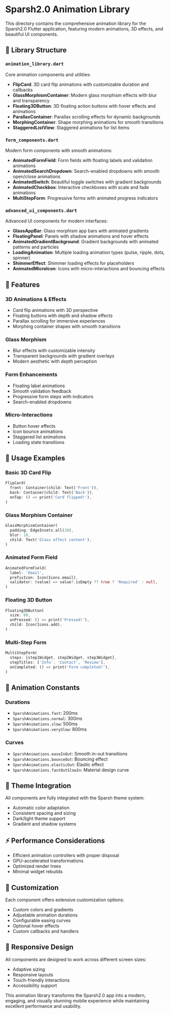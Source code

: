 # Sparsh2.0 Animation Library

This directory contains the comprehensive animation library for the Sparsh2.0 Flutter application, featuring modern animations, 3D effects, and beautiful UI components.

## 📁 Library Structure

### `animation_library.dart`
Core animation components and utilities:
- **FlipCard**: 3D card flip animations with customizable duration and callbacks
- **GlassMorphismContainer**: Modern glass morphism effects with blur and transparency
- **Floating3DButton**: 3D floating action buttons with hover effects and animations
- **ParallaxContainer**: Parallax scrolling effects for dynamic backgrounds
- **MorphingContainer**: Shape morphing animations for smooth transitions
- **StaggeredListView**: Staggered animations for list items

### `form_components.dart`
Modern form components with smooth animations:
- **AnimatedFormField**: Form fields with floating labels and validation animations
- **AnimatedSearchDropdown**: Search-enabled dropdowns with smooth open/close animations
- **AnimatedSwitch**: Beautiful toggle switches with gradient backgrounds
- **AnimatedCheckbox**: Interactive checkboxes with scale and fade animations
- **MultiStepForm**: Progressive forms with animated progress indicators

### `advanced_ui_components.dart`
Advanced UI components for modern interfaces:
- **GlassAppBar**: Glass morphism app bars with animated gradients
- **FloatingPanel**: Panels with shadow animations and hover effects
- **AnimatedGradientBackground**: Gradient backgrounds with animated patterns and particles
- **LoadingAnimation**: Multiple loading animation types (pulse, ripple, dots, spinner)
- **ShimmerEffect**: Shimmer loading effects for placeholders
- **AnimatedMicroIcon**: Icons with micro-interactions and bouncing effects

## 🎨 Features

### 3D Animations & Effects
- Card flip animations with 3D perspective
- Floating buttons with depth and shadow effects
- Parallax scrolling for immersive experiences
- Morphing container shapes with smooth transitions

### Glass Morphism
- Blur effects with customizable intensity
- Transparent backgrounds with gradient overlays
- Modern aesthetic with depth perception

### Form Enhancements
- Floating label animations
- Smooth validation feedback
- Progressive form steps with indicators
- Search-enabled dropdowns

### Micro-Interactions
- Button hover effects
- Icon bounce animations
- Staggered list animations
- Loading state transitions

## 🚀 Usage Examples

### Basic 3D Card Flip
```dart
FlipCard(
  front: Container(child: Text('Front')),
  back: Container(child: Text('Back')),
  onTap: () => print('Card flipped!'),
)
```

### Glass Morphism Container
```dart
GlassMorphismContainer(
  padding: EdgeInsets.all(20),
  blur: 10,
  child: Text('Glass effect content'),
)
```

### Animated Form Field
```dart
AnimatedFormField(
  label: 'Email',
  prefixIcon: Icon(Icons.email),
  validator: (value) => value?.isEmpty ?? true ? 'Required' : null,
)
```

### Floating 3D Button
```dart
Floating3DButton(
  size: 60,
  onPressed: () => print('Pressed!'),
  child: Icon(Icons.add),
)
```

### Multi-Step Form
```dart
MultiStepForm(
  steps: [step1Widget, step2Widget, step3Widget],
  stepTitles: ['Info', 'Contact', 'Review'],
  onCompleted: () => print('Form completed!'),
)
```

## 🎯 Animation Constants

### Durations
- `SparshAnimations.fast`: 200ms
- `SparshAnimations.normal`: 300ms
- `SparshAnimations.slow`: 500ms
- `SparshAnimations.verySlow`: 800ms

### Curves
- `SparshAnimations.easeInOut`: Smooth in-out transitions
- `SparshAnimations.bounceOut`: Bouncing effect
- `SparshAnimations.elasticOut`: Elastic effect
- `SparshAnimations.fastOutSlowIn`: Material design curve

## 🎨 Theme Integration

All components are fully integrated with the Sparsh theme system:
- Automatic color adaptation
- Consistent spacing and sizing
- Dark/light theme support
- Gradient and shadow systems

## ⚡ Performance Considerations

- Efficient animation controllers with proper disposal
- GPU-accelerated transformations
- Optimized render trees
- Minimal widget rebuilds

## 🔧 Customization

Each component offers extensive customization options:
- Custom colors and gradients
- Adjustable animation durations
- Configurable easing curves
- Optional hover effects
- Custom callbacks and handlers

## 📱 Responsive Design

All components are designed to work across different screen sizes:
- Adaptive sizing
- Responsive layouts
- Touch-friendly interactions
- Accessibility support

This animation library transforms the Sparsh2.0 app into a modern, engaging, and visually stunning mobile experience while maintaining excellent performance and usability.